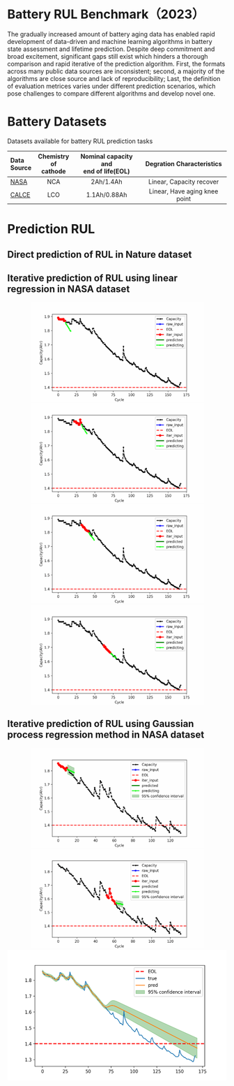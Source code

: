 # Battery RUL Benchmark（2023）

The gradually increased amount of battery aging data has enabled rapid development of data-driven and machine learning algorithms in battery state assessment and lifetime prediction. Despite deep commitment and broad excitement, significant gaps still exist which hinders a thorough comparison and rapid iterative of the prediction algorithm. First, the formats across many public data sources are inconsistent; second, a majority of the algorithms are close source and lack of reproducibility; Last, the definition of evaluation metrices varies under different prediction scenarios, which pose challenges to compare different algorithms and develop novel one. 




# Battery Datasets

Datasets available for battery RUL prediction tasks

| Data <br />Source | Chemistry<br/>of cathode | Nominal capacity and<br/>end of life(EOL) | Degration Characteristics |
| :--------- | :---------: | :---------: | :---------: |
| [NASA](https://www.nasa.gov/content/prognostics-center-of-excellence-data-set-repository) | NCA | 2Ah/1.4Ah | Linear, Capacity recover |
| [CALCE](https://calce.umd.edu/battery-data) | LCO | 1.1Ah/0.88Ah | Linear, Have aging knee point |



# Prediction RUL



## Direct prediction of RUL in Nature dataset







## Iterative prediction of RUL using linear regression in NASA dataset



<div align=center><img src=".\file_to_readme\NASA\dynamic0.gif" alt="dynamic" width="399" height="228" /><img src=".\file_to_readme\NASA\dynamic22.gif" width="399" height="228" /></div>

<div align=center><img src=".\file_to_readme\NASA\dynamic32.gif" alt="dynamic" width="399" height="228" /><img src=".\file_to_readme\NASA\dynamic62.gif" width="399" height="228" /></div>



## Iterative prediction of RUL using Gaussian process regression method in NASA dataset



<div align=center><img src=".\file_to_readme\NASA\dynamic_GPR_0.gif" alt="dynamic" width="399" height="228" /><img src=".\file_to_readme\NASA\dynamic_GPR_52.gif" width="399" height="228" /></div>

<img src=".\file_to_readme\NASA\GPR.png" width="630" height="300" />

























